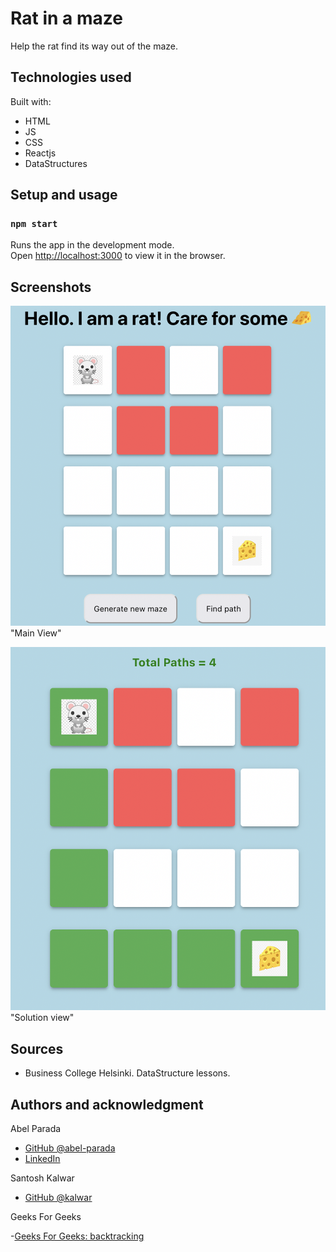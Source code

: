 # Rat in a maze

Help the rat find its way out of the maze.

## Technologies used

Built with:

- HTML
- JS
- CSS
- Reactjs
- DataStructures

## Setup and usage

### `npm start`

Runs the app in the development mode.\
Open [http://localhost:3000](http://localhost:3000) to view it in the browser.

## Screenshots

![alt text](./src/Components/Images/main.png) "Main View"

![alt text](./src/Components/Images/solution.png) "Solution view"

## Sources

- Business College Helsinki. DataStructure lessons.

## Authors and acknowledgment

Abel Parada

- [GitHub @abel-parada](https://github.com/abel-parada)
- [LinkedIn](https://www.linkedin.com/in/abelparadamillan/)

Santosh Kalwar

- [GitHub @kalwar](https://github.com/kalwar/Rat-in-a-maze)

Geeks For Geeks

-[Geeks For Geeks: backtracking](https://www.geeksforgeeks.org/rat-in-a-maze-backtracking-2/)
